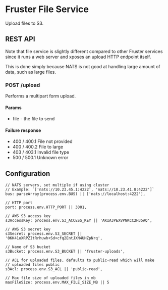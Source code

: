 # Fruster File Service

Upload files to S3.

## REST API

Note that file service is slightly different compared to other Fruster services since it runs a web server and xposes an upload HTTP endpoint itself. 

This is done simply because NATS is not good at handling large amount of data, such as large files.

### POST /upload

Performs a multipart form upload.

#### Params

* file - the file to send

#### Failure response

* 400 / 400.1 File not provided
* 400 / 400.2 File to large
* 403 / 403.1 Invalid file type
* 500 / 500.1 Unknown error

## Configuration

    // NATS servers, set multiple if using cluster
    // Example: `['nats://10.23.45.1:4222', 'nats://10.23.41.8:4222']`
    bus: parseArray(process.env.BUS) || ['nats://localhost:4222'],

    // HTTP port
    port: process.env.HTTP_PORT || 3001,

    // AWS S3 access key
    s3AccessKey: process.env.S3_ACCESS_KEY || 'AKIAJPEXVPNKCC2H35AQ',

    // AWS S3 secret key
    s3Secret: process.env.S3_SECRET || '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',

    // Name of S3 bucket
    s3Bucket: process.env.S3_BUCKET || 'fruster-uploads',

    // ACL for uploaded files, defaults to public-read which will make
    // uploaded files public
    s3Acl: process.env.S3_ACL || 'public-read',

    // Max file size of uploaded files in mb 
    maxFileSize: process.env.MAX_FILE_SIZE_MB || 5